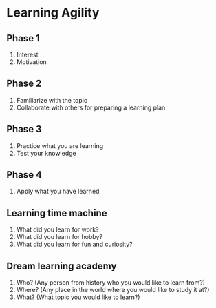 # Learning Agility

## Phase 1
1. Interest
2. Motivation

## Phase 2
1. Familiarize with the topic
2. Collaborate with others for preparing a learning plan

## Phase 3
1. Practice what you are learning
2. Test your knowledge

## Phase 4

1. Apply what you have learned


## Learning time machine

1. What did you learn for work?
2. What did you learn for hobby?
3. What did you learn for fun and curiosity?

## Dream learning academy

1. Who? (Any person from history who you would like to learn from?)
2. Where? (Any place in the world where you would like to study it at?)
3. What? (What topic you would like to learn?)
